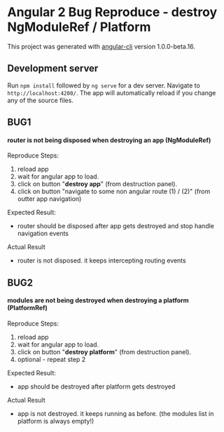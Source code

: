 # Angular 2 Bug Reproduce - destroy NgModuleRef / Platform

This project was generated with [angular-cli](https://github.com/angular/angular-cli) version 1.0.0-beta.16.

## Development server
Run `npm install` followed by `ng serve` for a dev server. Navigate to `http://localhost:4200/`. The app will automatically reload if you change any of the source files.

## BUG1
#### router is not being disposed when destroying an app (NgModuleRef)

Reproduce Steps:
 1. reload app
 2. wait for angular app to load.
 3. click on button "**destroy app**" (from destruction panel).
 4. click on button "navigate to some non angular route (1) / (2)" (from outter app navigation)

Expected Result:
- router should be disposed after app gets destroyed and stop handle navigation events 

Actual Result
- router is not disposed. it keeps intercepting routing events



## BUG2
#### modules are not being destroyed when destroying a platform (PlatformRef)
     
Reproduce Steps:
 1. reload app
 2. wait for angular app to load.
 3. click on button "**destroy platform**" (from destruction panel).
 4. optional - repeat step 2

Expected Result:
- app should be destroyed after platform gets destroyed 

Actual Result
- app is not destroyed. it keeps running as before. (the modules list in platform is always empty!)
